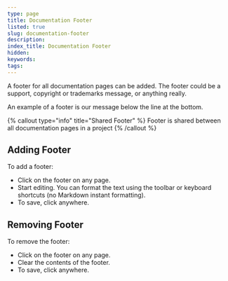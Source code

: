 ```yaml
---
type: page
title: Documentation Footer
listed: true
slug: documentation-footer
description: 
index_title: Documentation Footer
hidden: 
keywords: 
tags: 
---
```


A footer for all documentation pages can be added. The footer could be a support, copyright or trademarks message, or anything really.

An example of a footer is our message below the line at the bottom.

{% callout type="info" title="Shared Footer" %}
Footer is shared between all documentation pages in a project
{% /callout %}

## Adding Footer

To add a footer:

- Click on the footer on any page.
- Start editing. You can format the text using the toolbar or keyboard shortcuts (no Markdown instant formatting).
- To save, click anywhere.

## Removing Footer

To remove the footer:

- Click on the footer on any page.
- Clear the contents of the footer.
- To save, click anywhere.